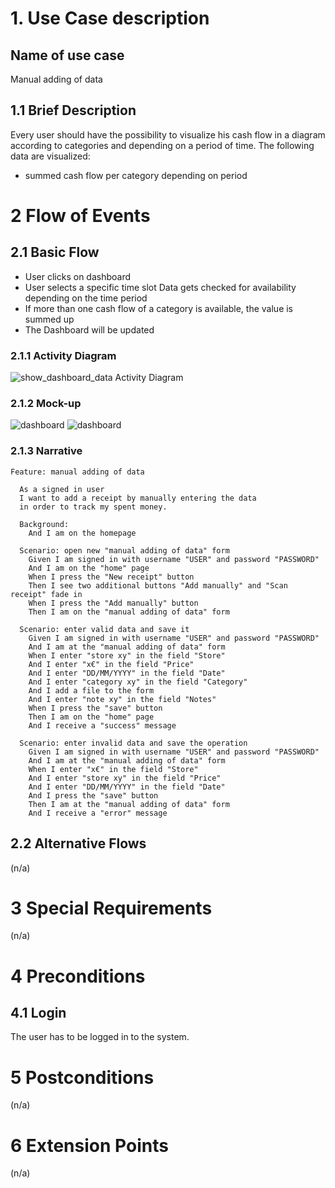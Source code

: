# 1. Use Case description

## Name of use case

Manual adding of data

## 1.1 Brief Description

Every user should have the possibility to visualize his cash flow in a diagram according to categories and depending on a period of time. The following data are visualized:

- summed cash flow 
per category depending on period


# 2 Flow of Events

## 2.1 Basic Flow

- User clicks on dashboard
- User selects a specific time slot
  Data gets checked for availability depending on the time period
- If more than one cash flow of a category is available, the value is summed up
- The Dashboard will be updated

### 2.1.1 Activity Diagram

![show_dashboard_data Activity Diagram](show_dashboard.drawio.svg)

### 2.1.2 Mock-up

![dashboard](../UC_5_show_data_in_dashboard/dashboard.png)
![dashboard](../UC_5_show_data_in_dashboard/dashboard_zeitraum.png)




### 2.1.3 Narrative

```gherkin
Feature: manual adding of data

  As a signed in user
  I want to add a receipt by manually entering the data
  in order to track my spent money.

  Background:
    And I am on the homepage

  Scenario: open new "manual adding of data" form
    Given I am signed in with username "USER" and password "PASSWORD"
    And I am on the "home" page
    When I press the "New receipt" button
    Then I see two additional buttons "Add manually" and "Scan receipt" fade in
    When I press the "Add manually" button
    Then I am on the "manual adding of data" form

  Scenario: enter valid data and save it
    Given I am signed in with username "USER" and password "PASSWORD"
    And I am at the "manual adding of data" form
    When I enter "store xy" in the field "Store"
    And I enter "x€" in the field "Price"
    And I enter "DD/MM/YYYY" in the field "Date"
    And I enter "category xy" in the field "Category"
    And I add a file to the form
    And I enter "note xy" in the field "Notes"
    When I press the "save" button
    Then I am on the "home" page
    And I receive a "success" message

  Scenario: enter invalid data and save the operation
    Given I am signed in with username "USER" and password "PASSWORD"
    And I am at the "manual adding of data" form
    When I enter "x€" in the field "Store"
    And I enter "store xy" in the field "Price"
    And I enter "DD/MM/YYYY" in the field "Date"
    And I press the "save" button
    Then I am at the "manual adding of data" form
    And I receive a "error" message
```

## 2.2 Alternative Flows

(n/a)

# 3 Special Requirements

(n/a)

# 4 Preconditions

## 4.1 Login

The user has to be logged in to the system.

# 5 Postconditions

(n/a)

# 6 Extension Points

(n/a)
